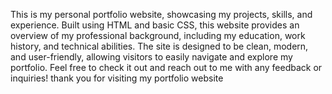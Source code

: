 This is my personal portfolio website, showcasing my projects, skills, and experience. Built using HTML and basic CSS, this website provides an overview of my professional background, including my education, work history, and technical abilities. The site is designed to be clean, modern, and user-friendly, allowing visitors to easily navigate and explore my portfolio. Feel free to check it out and reach out to me with any feedback or inquiries!
thank you for visiting my portfolio website



